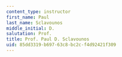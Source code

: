 ```yaml
---
content_type: instructor
first_name: Paul
last_name: Sclavounos
middle_initial: D.
salutation: Prof.
title: Prof. Paul D. Sclavounos
uid: 85dd3319-b697-63c8-bc2c-f4d92421f309
---
```

